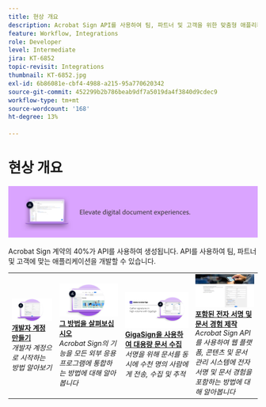 ```yaml
---
title: 현상 개요
description: Acrobat Sign API를 사용하여 팀, 파트너 및 고객을 위한 맞춤형 애플리케이션을 제작하는 방법에 대해 학습합니다
feature: Workflow, Integrations
role: Developer
level: Intermediate
jira: KT-6852
topic-revisit: Integrations
thumbnail: KT-6852.jpg
exl-id: 6b86081e-cbf4-4988-a215-95a770620342
source-git-commit: 452299b2b786beab9df7a5019da4f3840d9cdec9
workflow-type: tm+mt
source-wordcount: '168'
ht-degree: 13%

---
```


# 현상 개요

![Sign 현상 이미지](../assets/Hero-Develop.png)

Acrobat Sign 계약의 40%가 API를 사용하여 생성됩니다. API를 사용하여 팀, 파트너 및 고객에 맞는 애플리케이션을 개발할 수 있습니다.

<table style="table-layout:fixed">
<tr>
  <td>
    <a href="https://www.adobe.io/apis/documentcloud/sign.html" target="_blank">
      <img alt="개발자 계정 만들기" src="../assets/Develop_Getting-Started.png" />
    </a>
    <div>
    <a href="https://www.adobe.io/apis/documentcloud/sign.html" target="_blank"><strong>개발자 계정 만들기</strong></a>
    </div>
    <em>개발자 계정으로 시작하는 방법 알아보기</em>
    <br>
  </td>
  <td>
    <a href="https://www.adobe.io/apis/documentcloud/sign/docs.html" target="_blank">
      <img alt="그 방법을 살펴보십시오" src="../assets/Develop_Learn.png" />
    </a>
    <div>
    <a href="https://www.adobe.io/apis/documentcloud/sign/docs.html" target="_blank"><strong>그 방법을 살펴보십시오</strong></a>
    </div>
    <em>Acrobat Sign의 기능을 모든 외부 응용 프로그램에 통합하는 방법에 대해 알아봅니다</em>
    <br>
  </td>  
  <td>
    <a href="gigasign.md">
      <img alt="GigaSign을 사용하여 대용량 문서 수집" src="../assets/gigasign.jpg" />
    </a>
    <div>
    <a href="gigasign.md"><strong>GigaSign을 사용하여 대용량 문서 수집</strong></a>
    </div>
    <em>서명을 위해 문서를 동시에 수천 명의 사람에게 전송, 수집 및 추적</em>
    <br>
  </td>
   <td>
    <a href="embeddedesignature.md">
      <img alt="포함된 전자 서명 및 문서 경험 제작" src="assets/embeddedesignature/EmbedPart1_thumb.png" />
    </a>
    <div>
    <a href="embeddedesignature.md"><strong>포함된 전자 서명 및 문서 경험 제작</strong></a>
    </div>
    <em>Acrobat Sign API를 사용하여 웹 플랫폼, 콘텐츠 및 문서 관리 시스템에 전자 서명 및 문서 경험을 포함하는 방법에 대해 알아봅니다</em>
    <br>
  </td>
</tr>
</table>
